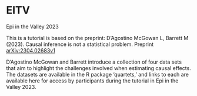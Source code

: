 # EITV
Epi in the Valley 2023

This is a tutorial is based on the preprint:
D’Agostino McGowan L, Barrett M (2023). Causal inference is not a statistical problem. Preprint <arXiv:2304.02683v1>


D’Agostino McGowan and Barrett introduce a collection of four data sets that aim to highlight the challenges involved when estimating causal effects.
The datasets are available in the R package ‘quartets,’ and links to each are available here for access by participants during the tutorial in Epi in the Valley 2023.
